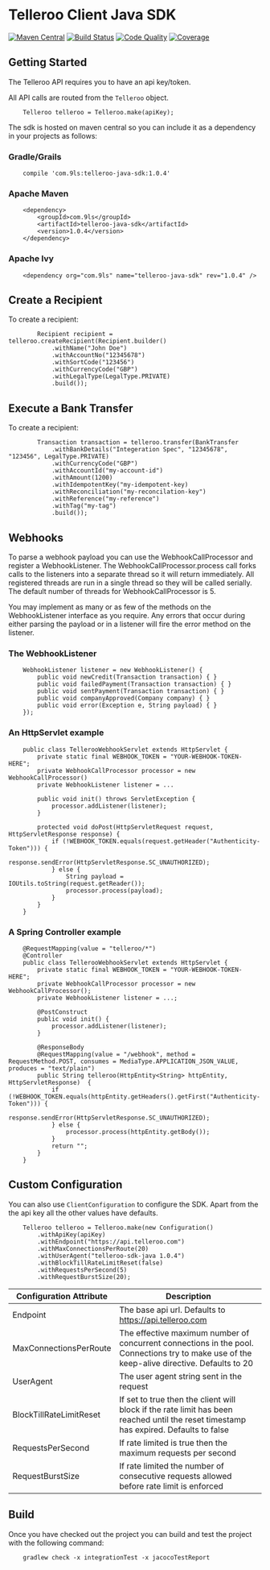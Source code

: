# Telleroo Client Java SDK

[![Maven Central](https://maven-badges.herokuapp.com/maven-central/com.9ls/telleroo-java-sdk/badge.svg)](https://maven-badges.herokuapp.com/maven-central/com.9ls/telleroo-java-sdk)
[![Build Status](https://api.travis-ci.org/nine-lives/telleroo-sdk-java.png)](https://travis-ci.org/nine-lives/telleroo-sdk-java)
[![Code Quality](https://api.codacy.com/project/badge/grade/d289b210b4b94dc69384622a5732bb05)](https://www.codacy.com/app/nine-lives/telleroo-sdk-java)
[![Coverage](https://api.codacy.com/project/badge/coverage/d289b210b4b94dc69384622a5732bb05)](https://www.codacy.com/app/nine-lives/telleroo-sdk-java)

## Getting Started

The Telleroo API requires you to have an api key/token. 

All API calls are routed from the `Telleroo` object.

```
    Telleroo telleroo = Telleroo.make(apiKey);
```

The sdk is hosted on maven central so you can include it as a dependency 
in your projects as follows:

### Gradle/Grails
```
    compile 'com.9ls:telleroo-java-sdk:1.0.4'
```

### Apache Maven
```
    <dependency>
        <groupId>com.9ls</groupId>
        <artifactId>telleroo-java-sdk</artifactId>
        <version>1.0.4</version>
    </dependency>
```

### Apache Ivy
```
    <dependency org="com.9ls" name="telleroo-java-sdk" rev="1.0.4" />
```

## Create a Recipient

To create a recipient:

```
        Recipient recipient = telleroo.createRecipient(Recipient.builder()
            .withName("John Doe")
            .withAccountNo("12345678")
            .withSortCode("123456")
            .withCurrencyCode("GBP")
            .withLegalType(LegalType.PRIVATE)
            .build());
```

## Execute a Bank Transfer

To create a recipient:

```
        Transaction transaction = telleroo.transfer(BankTransfer
            .withBankDetails("Integeration Spec", "12345678", "123456", LegalType.PRIVATE)
            .withCurrencyCode("GBP")
            .withAccountId("my-account-id")
            .withAmount(1200)
            .withIdempotentKey("my-idempotent-key)
            .withReconciliation("my-reconcilation-key")
            .withReference("my-reference")
            .withTag("my-tag")
            .build());
```

## Webhooks

To parse a webhook payload you can use the WebhookCallProcessor and register a WebhookListener. 
The WebhookCallProcessor.process call forks calls to the listeners into a separate thread so it will return
immediately. All registered threads are run in a single thread so they will be called serially. The default 
number of threads for WebhookCallProcessor is 5.

You may implement as many or as few of the methods on the WebhookListener interface as you require. Any errors
that occur during either parsing the payload or in a listener will fire the error method on the listener.  

### The WebhookListener

```
    WebhookListener listener = new WebhookListener() {
        public void newCredit(Transaction transaction) { }
        public void failedPayment(Transaction transaction) { }
        public void sentPayment(Transaction transaction) { }
        public void companyApproved(Company company) { }
        public void error(Exception e, String payload) { }
    });
```

### An HttpServlet example
```
    public class TellerooWebhookServlet extends HttpServlet {
        private static final WEBHOOK_TOKEN = "YOUR-WEBHOOK-TOKEN-HERE";
        private WebhookCallProcessor processor = new WebhookCallProcessor()
        private WebhookListener listener = ...

        public void init() throws ServletException {
            processor.addListener(listener);
        }
    
        protected void doPost(HttpServletRequest request, HttpServletResponse response) {
            if (!WEBHOOK_TOKEN.equals(request.getHeader("Authenticity-Token"))) {
               response.sendError(HttpServletResponse.SC_UNAUTHORIZED);
            } else {
                String payload = IOUtils.toString(request.getReader());
                processor.process(payload);
            }
        }
    }
``` 

### A Spring Controller example
```
    @RequestMapping(value = "telleroo/*")
    @Controller
    public class TellerooWebhookServlet extends HttpServlet {
        private static final WEBHOOK_TOKEN = "YOUR-WEBHOOK-TOKEN-HERE";
        private WebhookCallProcessor processor = new WebhookCallProcessor();
        private WebhookListener listener = ...;

        @PostConstruct
        public void init() {
            processor.addListener(listener);
        }
    
        @ResponseBody
        @RequestMapping(value = "/webhook", method = RequestMethod.POST, consumes = MediaType.APPLICATION_JSON_VALUE, produces = "text/plain")
        public String telleroo(HttpEntity<String> httpEntity, HttpServletResponse)  {
            if (!WEBHOOK_TOKEN.equals(httpEntity.getHeaders().getFirst("Authenticity-Token"))) {
               response.sendError(HttpServletResponse.SC_UNAUTHORIZED);
            } else {
                processor.process(httpEntity.getBody());
            }
            return "";
        }
    }
``` 

## Custom Configuration

You can also use `ClientConfiguration` to configure the SDK. Apart
from the the api key all the other values have defaults.

```
    Telleroo telleroo = Telleroo.make(new Configuration()
        .withApiKey(apiKey)
        .withEndpoint("https://api.telleroo.com")
        .withMaxConnectionsPerRoute(20)
        .withUserAgent("telleroo-sdk-java 1.0.4")
        .withBlockTillRateLimitReset(false)
        .withRequestsPerSecond(5)
        .withRequestBurstSize(20);
```

| Configuration Attribute | Description |
| ----------------------- | ----------- |
| Endpoint | The base api url. Defaults to https://api.telleroo.com |
| MaxConnectionsPerRoute | The effective maximum number of concurrent connections in the pool. Connections try to make use of the keep-alive directive. Defaults to 20
| UserAgent | The user agent string sent in the request
| BlockTillRateLimitReset | If set to true then the client will block if the rate limit has been reached until the reset timestamp has expired. Defaults to false
| RequestsPerSecond | If rate limited is true then the maximum requests per second 
| RequestBurstSize | If rate limited the number of consecutive requests allowed before rate limit is enforced 


## Build

Once you have checked out the project you can build and test the project with the following command:

```
    gradlew check -x integrationTest -x jacocoTestReport
```

 